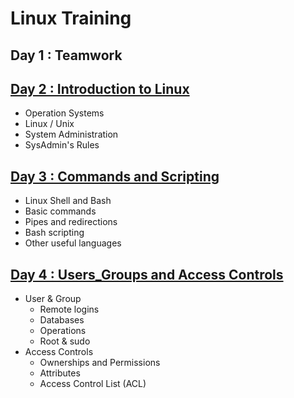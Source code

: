# Linux Training

## Day 1 : Teamwork
## [Day 2 : Introduction to Linux](Introduction&#32;to&#32;Linux/README.md)
- Operation Systems
- Linux / Unix
- System Administration
- SysAdmin's Rules
## [Day 3 : Commands and Scripting](Commands&#32;and&#32;Scripting/README.md)
- Linux Shell and Bash
- Basic commands
- Pipes and redirections
- Bash scripting
- Other useful languages
## [Day 4 : Users_Groups and Access Controls](Users_Groups&#32;and&#32;Access&#32;Controls/README.md)
- User & Group
    - Remote logins
    - Databases
    - Operations
    - Root & sudo
- Access Controls
    - Ownerships and Permissions
    - Attributes
    - Access Control List (ACL)